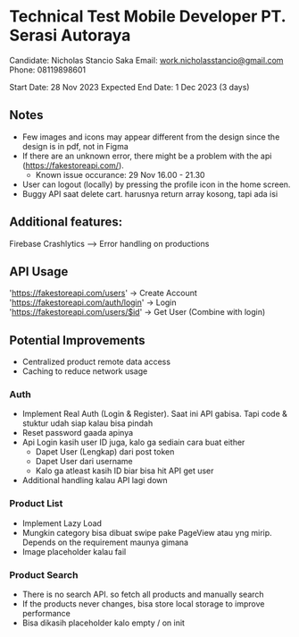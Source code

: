 # Technical Test Mobile Developer PT. Serasi Autoraya
Candidate: Nicholas Stancio Saka
Email: work.nicholasstancio@gmail.com
Phone: 08119898601

Start Date: 28 Nov 2023
Expected End Date: 1 Dec 2023 (3 days)

## Notes
- Few images and icons may appear different from the design since the design is in pdf, not in Figma
- If there are an unknown error, there might be a problem with the api (https://fakestoreapi.com/).
    - Known issue occurance: 29 Nov 16.00 - 21.30
- User can logout (locally) by pressing the profile icon in the home screen.
- Buggy API saat delete cart. harusnya return array kosong, tapi ada isi

## Additional features:
Firebase Crashlytics --> Error handling on productions

## API Usage
'https://fakestoreapi.com/users' -> Create Account
'https://fakestoreapi.com/auth/login' -> Login
'https://fakestoreapi.com/users/$id' -> Get User (Combine with login)

## Potential Improvements
- Centralized product remote data access
- Caching to reduce network usage

### Auth
- Implement Real Auth (Login & Register). Saat ini API gabisa. Tapi code & stuktur udah siap kalau bisa pindah
- Reset password gaada apinya
- Api Login kasih user ID juga, kalo ga sediain cara buat either
    - Dapet User (Lengkap) dari post token
    - Dapet User dari username
    - Kalo ga atleast kasih ID biar bisa hit API get user
- Additional handling kalau API lagi down

### Product List
- Implement Lazy Load
- Mungkin category bisa dibuat swipe pake PageView atau yng mirip. Depends on the requirement maunya gimana
- Image placeholder kalau fail

### Product Search
- There is no search API. so fetch all products and manually search
- If the products never changes, bisa store local storage to improve performance
- Bisa dikasih placeholder kalo empty / on init

###